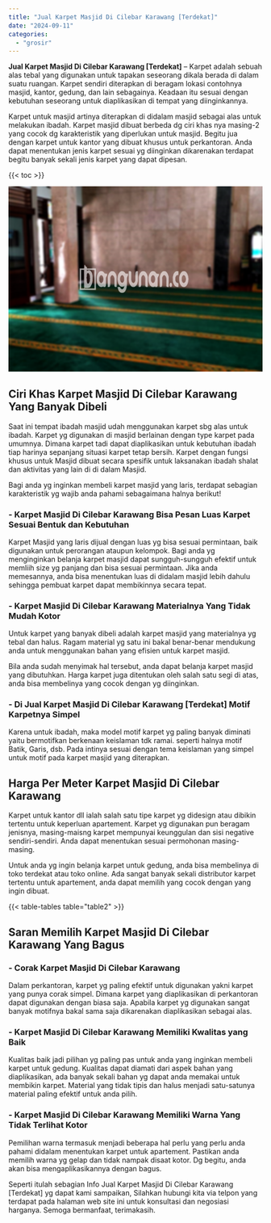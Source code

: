 ```yaml
---
title: "Jual Karpet Masjid Di Cilebar Karawang [Terdekat]"
date: "2024-09-11"
categories: 
  - "grosir"
---
```


**Jual Karpet Masjid Di Cilebar Karawang \[Terdekat\]** – Karpet adalah sebuah alas tebal yang digunakan untuk tapakan seseorang dikala berada di dalam suatu ruangan. Karpet sendiri diterapkan di beragam lokasi contohnya masjid, kantor, gedung, dan lain sebagainya. Keadaan itu sesuai dengan kebutuhan seseorang untuk diaplikasikan di tempat yang diinginkannya.

Karpet untuk masjid artinya diterapkan di didalam masjid sebagai alas untuk melakukan ibadah. Karpet masjid dibuat berbeda dg ciri khas nya masing-2 yang cocok dg karakteristik yang diperlukan untuk masjid. Begitu jua dengan karpet untuk kantor yang dibuat khusus untuk perkantoran. Anda dapat menentukan jenis karpet sesuai yg diinginkan dikarenakan terdapat begitu banyak sekali jenis karpet yang dapat dipesan.

{{< toc >}}

![Jual Karpet Masjid Di Cilebar Karawang [Terdekat]](/images/grosir-karpet-murah-14.png)

## Ciri Khas Karpet Masjid Di Cilebar Karawang Yang Banyak Dibeli

Saat ini tempat ibadah masjid udah menggunakan karpet sbg alas untuk ibadah. Karpet yg digunakan di masjid berlainan dengan type karpet pada umumnya. Dimana karpet tadi dapat diaplikasikan untuk kebutuhan ibadah tiap harinya sepanjang situasi karpet tetap bersih. Karpet dengan fungsi khusus untuk Masjid dibuat secara spesifik untuk laksanakan ibadah shalat dan aktivitas yang lain di di dalam Masjid.

Bagi anda yg inginkan membeli karpet masjid yang laris, terdapat sebagian karakteristik yg wajib anda pahami sebagaimana halnya berikut!

### \- Karpet Masjid Di Cilebar Karawang Bisa Pesan Luas Karpet Sesuai Bentuk dan Kebutuhan

Karpet Masjid yang laris dijual dengan luas yg bisa sesuai permintaan, baik digunakan untuk perorangan ataupun kelompok. Bagi anda yg menginginkan belanja karpet masjid dapat sungguh-sungguh efektif untuk memliih size yg panjang dan bisa sesuai permintaan. Jika anda memesannya, anda bisa menentukan luas di didalam masjid lebih dahulu sehingga pembuat karpet dapat membikinnya secara tepat.

### \- Karpet Masjid Di Cilebar Karawang Materialnya Yang Tidak Mudah Kotor

Untuk karpet yang banyak dibeli adalah karpet masjid yang materialnya yg tebal dan halus. Ragam material yg satu ini bakal benar-benar mendukung anda untuk menggunakan bahan yang efisien untuk karpet masjid.

Bila anda sudah menyimak hal tersebut, anda dapat belanja karpet masjid yang dibutuhkan. Harga karpet juga ditentukan oleh salah satu segi di atas, anda bisa membelinya yang cocok dengan yg diinginkan.

### \- Di Jual Karpet Masjid Di Cilebar Karawang \[Terdekat\] Motif Karpetnya Simpel

Karena untuk ibadah, maka model motif karpet yg paling banyak diminati yaitu bermotifkan berkenaan keislaman tdk ramai. seperti halnya motif Batik, Garis, dsb. Pada intinya sesuai dengan tema keislaman yang simpel untuk motif pada karpet masjid yang diterapkan.

## Harga Per Meter Karpet Masjid Di Cilebar Karawang

Karpet untuk kantor dll ialah salah satu tipe karpet yg didesign atau dibikin tertentu untuk keperluan apartement. Karpet yg digunakan pun beragam jenisnya, masing-maisng karpet mempunyai keunggulan dan sisi negative sendiri-sendiri. Anda dapat menentukan sesuai permohonan masing-masing.

Untuk anda yg ingin belanja karpet untuk gedung, anda bisa membelinya di toko terdekat atau toko online. Ada sangat banyak sekali distributor karpet tertentu untuk apartement, anda dapat memilih yang cocok dengan yang ingin dibuat.

{{< table-tables table="table2" >}}

## Saran Memilih Karpet Masjid Di Cilebar Karawang Yang Bagus

### \- Corak Karpet Masjid Di Cilebar Karawang

Dalam perkantoran, karpet yg paling efektif untuk digunakan yakni karpet yang punya corak simpel. Dimana karpet yang diaplikasikan di perkantoran dapat digunakan dengan biasa saja. Apabila karpet yg digunakan sangat banyak motifnya bakal sama saja dikarenakan diaplikasikan sebagai alas.

### \- Karpet Masjid Di Cilebar Karawang Memiliki Kwalitas yang Baik

Kualitas baik jadi pilihan yg paling pas untuk anda yang inginkan membeli karpet untuk gedung. Kualitas dapat diamati dari aspek bahan yang diaplikasikan, ada banyak sekali bahan yg dapat anda memakai untuk membikin karpet. Material yang tidak tipis dan halus menjadi satu-satunya material paling efektif untuk anda pilih.

### \- Karpet Masjid Di Cilebar Karawang Memiliki Warna Yang Tidak Terlihat Kotor

Pemilihan warna termasuk menjadi beberapa hal perlu yang perlu anda pahami didalam menentukan karpet untuk apartement. Pastikan anda memilih warna yg gelap dan tidak nampak disaat kotor. Dg begitu, anda akan bisa mengaplikasikannya dengan bagus.

Seperti itulah sebagian Info Jual Karpet Masjid Di Cilebar Karawang \[Terdekat\] yg dapat kami sampaikan, Silahkan hubungi kita via telpon yang terdapat pada halaman web site ini untuk konsultasi dan negosiasi harganya. Semoga bermanfaat, terimakasih.
